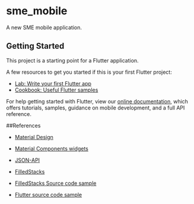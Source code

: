 # sme_mobile

A new SME mobile application.

## Getting Started
This project is a starting point for a Flutter application.

A few resources to get you started if this is your first Flutter project:

- [Lab: Write your first Flutter app](https://flutter.dev/docs/get-started/codelab)
- [Cookbook: Useful Flutter samples](https://flutter.dev/docs/cookbook)

For help getting started with Flutter, view our
[online documentation](https://flutter.dev/docs), which offers tutorials,
samples, guidance on mobile development, and a full API reference.

##References
- [Material Design](https://material.io/design/material-studies/fortnightly.html)

- [Material Components widgets](https://flutter.dev/docs/development/ui/widgets/material)

- [JSON-API](https://jsonplaceholder.typicode.com/)

- [FilledStacks](https://www.filledstacks.com/)

- [FilledStacks Source code sample](https://github.com/FilledStacks/flutter-tutorials)

- [Flutter source code sample](https://github.com/flutter/samples)

